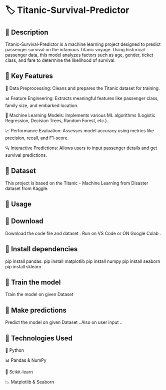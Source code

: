# 🏷️ Titanic-Survival-Predictor

## 📜 Description

Titanic-Survival-Predictor is a machine learning project designed to predict passenger survival on the infamous Titanic voyage. Using historical passenger data, this model analyzes factors such as age, gender, ticket class, and fare to determine the likelihood of survival.

## 📌 Key Features

🚢 Data Preprocessing: Cleans and prepares the Titanic dataset for training.

📊 Feature Engineering: Extracts meaningful features like passenger class, family size, and embarked location.

🤖 Machine Learning Models: Implements various ML algorithms (Logistic Regression, Decision Trees, Random Forest, etc.).

📈 Performance Evaluation: Assesses model accuracy using metrics like precision, recall, and F1-score.

🔍 Interactive Predictions: Allows users to input passenger details and get survival predictions.

## 📂 Dataset

This project is based on the Titanic - Machine Learning from Disaster dataset from Kaggle.

## 🚀 Usage

## 🔹 Download 

Download the code file and dataset .
Run on VS Code or ON Google Colab .

## 🔹 Install dependencies
pip install pandas.
pip install matplotlib
pip install numpy
pip install seaborn
pip install sklearn


## 🔹 Train the model

Train the model on given Dataset

## 🔹 Make predictions

Predict the model on given Dataset ..Also on user input ..


## 📌 Technologies Used

🐍 Python

📊 Pandas & NumPy

🤖 Scikit-learn

📉 Matplotlib & Seaborn

